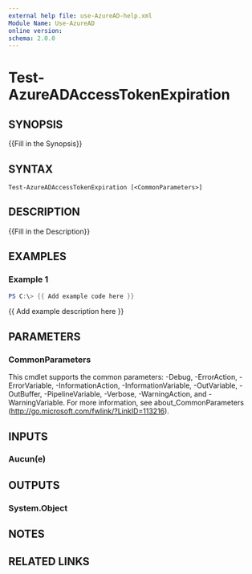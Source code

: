 ```yaml
---
external help file: use-AzureAD-help.xml
Module Name: Use-AzureAD
online version:
schema: 2.0.0
---
```


# Test-AzureADAccessTokenExpiration

## SYNOPSIS
{{Fill in the Synopsis}}

## SYNTAX

```
Test-AzureADAccessTokenExpiration [<CommonParameters>]
```

## DESCRIPTION
{{Fill in the Description}}

## EXAMPLES

### Example 1
```powershell
PS C:\> {{ Add example code here }}
```

{{ Add example description here }}

## PARAMETERS

### CommonParameters
This cmdlet supports the common parameters: -Debug, -ErrorAction, -ErrorVariable, -InformationAction, -InformationVariable, -OutVariable, -OutBuffer, -PipelineVariable, -Verbose, -WarningAction, and -WarningVariable.
For more information, see about_CommonParameters (http://go.microsoft.com/fwlink/?LinkID=113216).

## INPUTS

### Aucun(e)

## OUTPUTS

### System.Object
## NOTES

## RELATED LINKS

